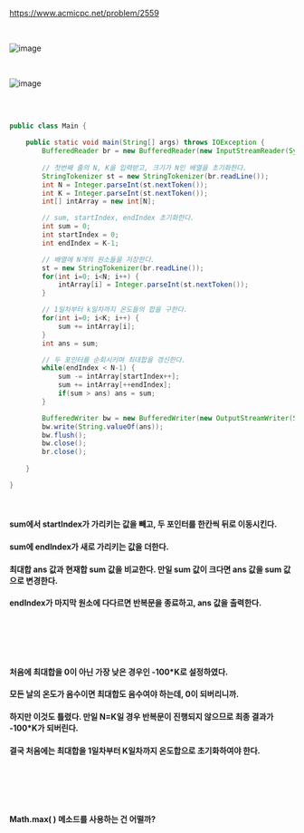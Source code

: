 https://www.acmicpc.net/problem/2559

<br>   

![image](https://github.com/last-child/CODING_TEST/assets/98595054/c0078aa7-bd38-43ed-b956-422523cfd56d)

<br>   

![image](https://github.com/last-child/CODING_TEST/assets/98595054/d8c7b64d-26df-46d7-8f7a-a25a2aec7e1b)

##

<br>   

```java
public class Main {

    public static void main(String[] args) throws IOException {
        BufferedReader br = new BufferedReader(new InputStreamReader(System.in));
        
        // 첫번째 줄의 N, K을 입력받고, 크기가 N인 배열을 초기화한다.
        StringTokenizer st = new StringTokenizer(br.readLine());
        int N = Integer.parseInt(st.nextToken());
        int K = Integer.parseInt(st.nextToken());
        int[] intArray = new int[N];

        // sum, startIndex, endIndex 초기화한다. 
        int sum = 0;
        int startIndex = 0;
        int endIndex = K-1;

        // 배열에 N개의 원소들을 저장한다.
        st = new StringTokenizer(br.readLine());
        for(int i=0; i<N; i++) {
            intArray[i] = Integer.parseInt(st.nextToken());
        }

        // 1일차부터 k일차까지 온도들의 합을 구한다.
        for(int i=0; i<K; i++) {
            sum += intArray[i];
        }
        int ans = sum;

        // 두 포인터를 순회시키며 최대합을 갱신한다.
        while(endIndex < N-1) {
            sum -= intArray[startIndex++];
            sum += intArray[++endIndex];
            if(sum > ans) ans = sum;
        }

        BufferedWriter bw = new BufferedWriter(new OutputStreamWriter(System.out));
        bw.write(String.valueOf(ans));
        bw.flush();
        bw.close();
        br.close();
    
    }

}
```

<br>   

#### sum에서 startIndex가 가리키는 값을 빼고, 두 포인터를 한칸씩 뒤로 이동시킨다.
#### sum에 endIndex가 새로 가리키는 값을 더한다. 
#### 최대합 ans 값과 현재합 sum 값을 비교한다. 만일 sum 값이 크다면 ans 값을 sum 값으로 변경한다.
#### endIndex가 마지막 원소에 다다르면 반복문을 종료하고, ans 값을 출력한다.

<br>   

## 

<br>   

#### 처음에 최대합을 0이 아닌 가장 낮은 경우인 -100*K로 설정하였다.
#### 모든 날의 온도가 음수이면 최대합도 음수여야 하는데, 0이 되버리니까.
#### 하지만 이것도 틀렸다. 만일 N=K일 경우 반복문이 진행되지 않으므로 최종 결과가 -100*K가 되버린다.
#### 결국 처음에는 최대합을 1일차부터 K일차까지 온도합으로 초기화하여야 한다.

<br>   

## 

<br>   

#### Math.max( ) 메소드를 사용하는 건 어떨까?
